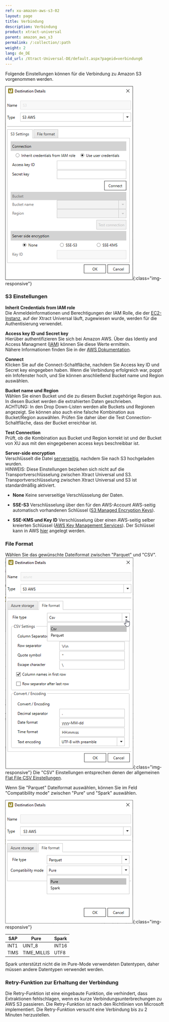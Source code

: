 ```yaml
---
ref: xu-amazon-aws-s3-02
layout: page
title: Verbindung
description: Verbindung
product: xtract-universal
parent: amazon_aws_s3
permalink: /:collection/:path
weight: 2
lang: de_DE
old_url: /Xtract-Universal-DE/default.aspx?pageid=verbindung6
---
```


Folgende Einstellungen können für die Verbindung zu Amazon S3 vorgenommen werden.

![XU_S3_DestinationDetails](/img/content/XU_S3_DestinationDetails.png){:class="img-responsive"}

### S3 Einstellungen

**Inherit Credentials from IAM role** <br>
Die Anmeldeinformationen und Berechtigungen der IAM Rolle, die der [EC2-Instanz](https://docs.aws.amazon.com/IAM/latest/UserGuide/id_roles_use_switch-role-ec2.html), auf der Xtract Universal läuft, zugewiesen wurde, werden für die Authentisierung verwendet.

**Access key ID und Secret key**<br>
Hierüber authentifizieren Sie sich bei Amazon AWS. Über das Identiy and Access Managment ([IAM](https://console.aws.amazon.com/iam/home#/home)) können Sie diese Werte ermitteln.<br>
Nähere Informationen finden Sie in der [AWS Dokumentation](https://docs.aws.amazon.com/IAM/latest/UserGuide/id_credentials_access-keys.html).

**Connect**<br>
Klicken Sie auf die Connect-Schaltfläche, nachdem Sie Access key ID und Secret key eingegeben haben. Wenn die Verbindung erfolgreich war, poppt ein Infofenster hoch, und Sie können anschließend Bucket name und Region auswählen.

**Bucket name und Region**<br>
Wählen Sie einen Bucket und die zu diesem Bucket zugehörige Region aus. In diesen Bucket werden die extrahierten Daten geschrieben.<br>
ACHTUNG: In den Drop Down-Listen werden alle Buckets und Regionen angezeigt. Sie können also auch eine falsche Kombination aus Bucket/Region auswählen. Prüfen Sie daher über die Test Connection-Schaltfläche, dass der Bucket erreichbar ist.

**Test Connection**<br>
Prüft, ob die Kombination aus Bucket und Region korrekt ist und der Bucket von XU aus mit den eingegebenen access keys beschreibbar ist.

**Server-side encryption**<br>
Verschlüsselt die Datei [serverseitig](https://docs.aws.amazon.com/AmazonS3/latest/dev/serv-side-encryption.html), nachdem Sie nach S3 hochgeladen wurden.<br>
HINWEIS: Diese Einstellungen beziehen sich nicht auf die Transportverschlüsselung zwischen Xtract Universal und S3. Transportverschlüsselung zwischen Xtract Universal und S3 ist standardmäßig aktiviert. 

- **None**
   Keine serverseitige Verschlüsselung der Daten.

- **SSE-S3**
   Verschlüsselung über den für den AWS-Account AWS-seitig automatisch vorhandenen Schlüssel ([S3 Managed Encryption Keys](https://docs.aws.amazon.com/AmazonS3/latest/dev/UsingServerSideEncryption.html)).

- **SSE-KMS und Key ID**
   Verschlüsselung über einen AWS-seitig selber kreierten Schlüssel ([AWS Key Management Services](https://docs.aws.amazon.com/AmazonS3/latest/dev/UsingKMSEncryption.html)). Der Schlüssel kann in AWS [hier](https://console.aws.amazon.com/iam/home#/encryptionKeys/) angelegt werden.


### File Format
Wählen Sie das gewünschte Dateiformat zwischen "Parquet" und "CSV".
![azure_blob_destination_settings_csv_settings](/img/content/xu/XU_S3_DestinationDetails2.png){:class="img-responsive"}
Die "CSV" Einstellungen entsprechen denen der allgemeinen [Flat File CSV Einstellungen](../csv-flat-file).

Wenn Sie "Parquet" Dateiformat auswählen, können Sie im Feld "Compatibility mode" zwischen "Pure" und "Spark" auswählen.

![azure_blob_destination_settings_csv_settings](/img/content/xu/xu_S3_dest_comp_mode.png){:class="img-responsive"}

| SAP | Pure | Spark |
|------|-------------|-------|
| INT1 | UINT_8 | INT16 |
| TIMS | TIME_MILLIS | UTF8 |

Spark unterstützt nicht die im Pure-Mode verwendeten Datentypen, daher müssen andere Datentypen verwendet werden.

### Retry-Funktion zur Erhaltung der Verbindung

Die Retry-Funktion ist eine eingebaute Funktion, die verhindert, dass Extraktionen fehlschlagen, wenn es kurze Verbindungsunterbrechungen zu AWS S3 passieren.
Die Retry-Funktion ist nach den Richtlinien von Microsoft implementiert. Die Retry-Funktion versucht eine Verbindung bis zu 2 Minuten herzustellen.

